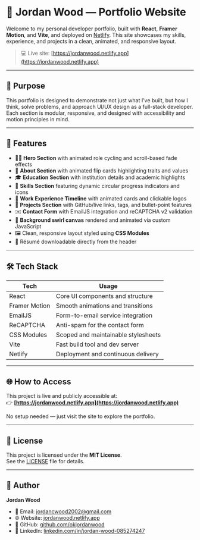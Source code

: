 # 🧠 Jordan Wood — Portfolio Website

Welcome to my personal developer portfolio, built with **React**, **Framer Motion**, and **Vite**, and deployed on [Netlify](https://jordanwood.netlify.app). This site showcases my skills, experience, and projects in a clean, animated, and responsive layout.

> 💻 Live site: [https://jordanwood.netlify.app](https://jordanwood.netlify.app)

---

## 🎯 Purpose

This portfolio is designed to demonstrate not just what I’ve built, but how I think, solve problems, and approach UI/UX design as a full-stack developer. Each section is modular, responsive, and designed with accessibility and motion principles in mind.

---

## 🚀 Features

- 🧑‍💻 **Hero Section** with animated role cycling and scroll-based fade effects
- 👋 **About Section** with animated flip cards highlighting traits and values
- 🎓 **Education Section** with institution details and academic highlights
- 🧰 **Skills Section** featuring dynamic circular progress indicators and icons
- 🏢 **Work Experience Timeline** with animated cards and clickable logos
- 🧪 **Projects Section** with GitHub/live links, tags, and bullet-point features
- ✉️ **Contact Form** with EmailJS integration and reCAPTCHA v2 validation
- 🌌 **Background swirl canvas** rendered and animated via custom JavaScript
- 🖼️ Clean, responsive layout styled using **CSS Modules**
- 📄 Résumé downloadable directly from the header

---

## 🛠️ Tech Stack

| Tech          | Usage                              |
|---------------|-------------------------------------|
| React         | Core UI components and structure    |
| Framer Motion | Smooth animations and transitions   |
| EmailJS       | Form-to-email service integration   |
| ReCAPTCHA     | Anti-spam for the contact form      |
| CSS Modules   | Scoped and maintainable stylesheets |
| Vite          | Fast build tool and dev server      |
| Netlify       | Deployment and continuous delivery  |

---

## 🌐 How to Access

This project is live and publicly accessible at:  
👉 **[https://jordanwood.netlify.app](https://jordanwood.netlify.app)**

No setup needed — just visit the site to explore the portfolio.

---

## 📄 License

This project is licensed under the **MIT License**.  
See the [LICENSE](LICENSE) file for details.

---

## 👤 Author

**Jordan Wood**  
- 📧 Email: [jordancwood2002@gmail.com](mailto:jordancwood2002@gmail.com)  
- 🌐 Website: [jordanwood.netlify.app](https://jordanwood.netlify.app)  
- 🐙 GitHub: [github.com/okjordanwood](https://github.com/okjordanwood)  
- 💼 LinkedIn: [linkedin.com/in/jordan-wood-085274247](https://www.linkedin.com/in/jordan-wood-085274247)

